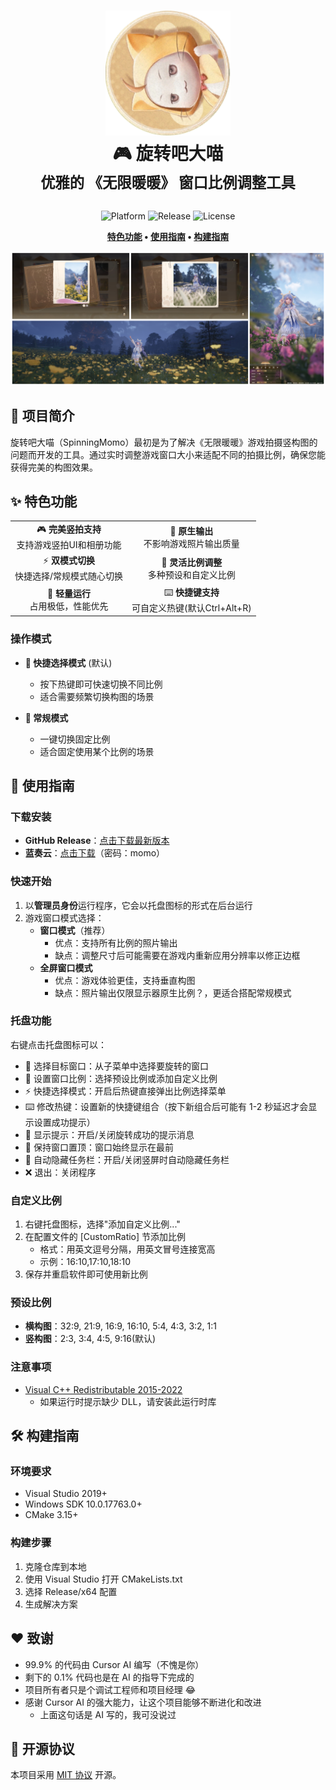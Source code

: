 <div align="center">
  <h1>
    <img src="./docs/logo.png" width="200" alt="SpinningMomo Logo">
    <br/>
    🎮 旋转吧大喵
    <br/>
    <sup>优雅的 《无限暖暖》 窗口比例调整工具</sup>
  </h1>

  <p>
    <img alt="Platform" src="https://img.shields.io/badge/platform-Windows-blue?style=flat-square" />
    <img alt="Release" src="https://img.shields.io/github/v/release/ChanIok/SpinningMomo?style=flat-square&color=brightgreen" />
    <img alt="License" src="https://img.shields.io/badge/license-MIT-orange?style=flat-square" />
  </p>

  <p>
    <b>
      <a href="#✨-特色功能">特色功能</a> •
      <a href="#📖-使用指南">使用指南</a> •
      <a href="#🛠️-构建指南">构建指南</a> 
    </b>
  </p>

  <img src="./docs/README.jpg" alt="Screenshot" >
</div>

## 🎯 项目简介

旋转吧大喵（SpinningMomo）最初是为了解决《无限暖暖》游戏拍摄竖构图的问题而开发的工具。通过实时调整游戏窗口大小来适配不同的拍摄比例，确保您能获得完美的构图效果。

## ✨ 特色功能

<div align="center">
  <table>
    <tr>
      <td align="center">🎮 <b>完美竖拍支持</b><br/>支持游戏竖拍UI和相册功能</td>
      <td align="center">📸 <b>原生输出</b><br/>不影响游戏照片输出质量</td>
    </tr>
    <tr>
      <td align="center">⚡ <b>双模式切换</b><br/>快捷选择/常规模式随心切换</td>
      <td align="center">📐 <b>灵活比例调整</b><br/>多种预设和自定义比例</td>
    </tr>
    <tr>
      <td align="center">🚀 <b>轻量运行</b><br/>占用极低，性能优先</td>
      <td align="center">⌨️ <b>快捷键支持</b><br/>可自定义热键(默认Ctrl+Alt+R)</td>
    </tr>
  </table>
</div>

### 操作模式

- **🔄 快捷选择模式** (默认)
  - 按下热键即可快速切换不同比例
  - 适合需要频繁切换构图的场景

- **📌 常规模式**
  - 一键切换固定比例
  - 适合固定使用某个比例的场景

## 📖 使用指南

### 下载安装

- **GitHub Release**：[点击下载最新版本](https://github.com/ChanIok/SpinningMomo/releases/latest)
- **蓝奏云**：[点击下载](https://wwf.lanzoul.com/b0sxagp0d)（密码：momo）


### 快速开始

1. 以**管理员身份**运行程序，它会以托盘图标的形式在后台运行
2. 游戏窗口模式选择：
   - **窗口模式**（推荐）
     - 优点：支持所有比例的照片输出
     - 缺点：调整尺寸后可能需要在游戏内重新应用分辨率以修正边框
   - **全屏窗口模式**
     - 优点：游戏体验更佳，支持垂直构图
     - 缺点：照片输出仅限显示器原生比例？，更适合搭配常规模式
     
### 托盘功能

右键点击托盘图标可以：

- 🎯 选择目标窗口：从子菜单中选择要旋转的窗口
- 📐 设置窗口比例：选择预设比例或添加自定义比例
- ⚡ 快捷选择模式：开启后热键直接弹出比例选择菜单
- ⌨️ 修改热键：设置新的快捷键组合（按下新组合后可能有 1-2 秒延迟才会显示设置成功提示）
- 🔔 显示提示：开启/关闭旋转成功的提示消息
- 📌 保持窗口置顶：窗口始终显示在最前
- 🔄 自动隐藏任务栏：开启/关闭竖屏时自动隐藏任务栏
- ❌ 退出：关闭程序

### 自定义比例

1. 右键托盘图标，选择"添加自定义比例..."
2. 在配置文件的 [CustomRatio] 节添加比例
   - 格式：用英文逗号分隔，用英文冒号连接宽高
   - 示例：16:10,17:10,18:10
3. 保存并重启软件即可使用新比例

### 预设比例

- **横构图**：32:9, 21:9, 16:9, 16:10, 5:4, 4:3, 3:2, 1:1
- **竖构图**：2:3, 3:4, 4:5, 9:16(默认)

### 注意事项

- [Visual C++ Redistributable 2015-2022](https://aka.ms/vs/17/release/vc_redist.x64.exe)
  - 如果运行时提示缺少 DLL，请安装此运行时库

## 🛠️ 构建指南

### 环境要求

- Visual Studio 2019+
- Windows SDK 10.0.17763.0+
- CMake 3.15+

### 构建步骤

1. 克隆仓库到本地
2. 使用 Visual Studio 打开 CMakeLists.txt
3. 选择 Release/x64 配置
4. 生成解决方案

## ❤️ 致谢

- 99.9% 的代码由 Cursor AI 编写（不愧是你）
- 剩下的 0.1% 代码也是在 AI 的指导下完成的
- 项目所有者只是个调试工程师和项目经理 😂
- 感谢 Cursor AI 的强大能力，让这个项目能够不断进化和改进
  - 上面这句话是 AI 写的，我可没说过

## 📄 开源协议

本项目采用 [MIT 协议](LICENSE) 开源。
